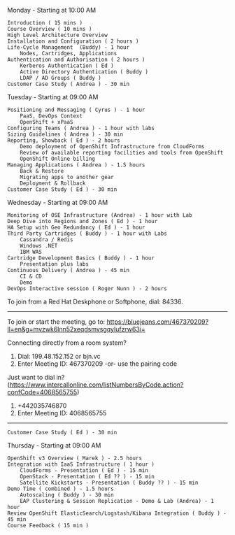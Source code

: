 Monday - Starting at 10:00 AM

	Introduction ( 15 mins )
	Course Overview ( 10 mins )
	High Level Architecture Overview
	Installation and Configuration ( 2 hours )
	Life-Cycle Management  (Buddy) - 1 hour
		Nodes, Cartridges, Applications
	Authentication and Authorisation ( 2 hours )
		Kerberos Authentication ( Ed )
		Active Directory Authentication ( Buddy )
		LDAP / AD Groups ( Buddy )
	Customer Case Study ( Andrea ) - 30 min

Tuesday - Starting at 09:00 AM

	Positioning and Messaging ( Cyrus ) - 1 hour
		PaaS, DevOps Context
		OpenShift + xPaaS
	Configuring Teams ( Andrea ) - 1 hour with labs
	Sizing Guidelines ( Andrea ) - 30 min
	Reporting, Showback ( Ed ) - 2 hours
		Demo deployment of OpenShift Infrastructure from CloudForms
		Review of available reporting facilities and tools from OpenShift
		OpenShift Online billing 
	Managing Applications ( Andrea ) - 1.5 hours
		Back & Restore
		Migrating apps to another gear
		Deployment & Rollback
	Customer Case Study ( Ed ) - 30 min

Wednesday - Starting at 09:00 AM

	Monitoring of OSE Infrastructure (Andrea) - 1 hour with Lab
	Deep Dive into Regions and Zones ( Ed ) - 1 hour
	HA Setup with Geo Redundancy ( Ed ) - 1 hour
	Third Party Cartridges ( Buddy ) - 1 hour with Labs
		Cassandra / Redis
		Windows .NET
		IBM WAS
	Cartridge Development Basics ( Buddy ) - 1 hour
		Presentation plus labs
	Continuous Delivery ( Andrea ) - 45 min
		CI & CD
		Demo
	DevOps Interactive session ( Roger Nunn ) - 2 hours
To join from a Red Hat Deskphone or Softphone, dial: 84336.

*********************************************************************************
To join or start the meeting, go to:
https://bluejeans.com/467370209?ll=en&g=mvzwk6lnn52xeqdsmvsgqylufzrw63i=

Connecting directly from a room system?
1) Dial: 199.48.152.152 or bjn.vc
2) Enter Meeting ID: 467370209 -or- use the pairing code

Just want to dial in? (https://www.intercallonline.com/listNumbersByCode.action?confCode=4068565755)
1) +442035746870
2) Enter Meeting ID: 4068565755
*********************************************************************************
	Customer Case Study ( Ed ) - 30 min

Thursday - Starting at 09:00 AM

	OpenShift v3 Overview ( Marek ) - 2.5 hours
	Integration with IaaS Infrastructure ( 1 hour )
		CloudForms - Presentation ( Ed ) - 15 min
		OpenStack - Presentation ( Ed ?? ) - 15 min
		Satellite Kickstarts - Presentation ( Buddy ?? ) - 15 min
	Demo Time ( combined ) - 1.5 hours
		Autoscaling ( Buddy ) - 30 min
		EAP Clustering & Session Replication - Demo & Lab (Andrea) - 1 hour
	Review OpenShift ElasticSearch/Logstash/Kibana Integration ( Buddy ) - 45 min
	Course Feedback ( 15 min )
